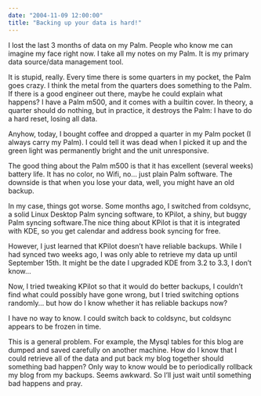 ```yaml
---
date: "2004-11-09 12:00:00"
title: "Backing up your data is hard!"
---
```




I lost the last 3 months of data on my Palm. People who know me can imagine my face right now. I take all my notes on my Palm. It is my primary data source/data management tool.

It is stupid, really. Every time there is some quarters in my pocket, the Palm goes crazy. I think the metal from the quarters does something to the Palm. If there is a good engineer out there, maybe he could explain what happens? I have a Palm m500, and it comes with a builtin cover. In theory, a quarter should do nothing, but in practice, it destroys the Palm: I have to do a hard reset, losing all data.

Anyhow, today, I bought coffee and dropped a quarter in my Palm pocket (I always carry my Palm). I could tell it was dead when I picked it up and the green light was permanently bright and the unit unresponsive.

The good thing about the Palm m500 is that it has excellent (several weeks) battery life. It has no color, no Wifi, no&hellip; just plain Palm software. The downside is that when you lose your data, well, you might have an old backup.

In my case, things got worse. Some months ago, I switched from coldsync, a solid Linux Desktop Palm syncing software, to KPilot, a shiny, but buggy Palm syncing software.The nice thing about KPilot is that it is integrated with KDE, so you get calendar and address book syncing for free. 

However, I just learned that KPilot doesn&rsquo;t have reliable backups. While I had synced two weeks ago, I was only able to retrieve my data up until September 15th. It might be the date I upgraded KDE from 3.2 to 3.3, I don&rsquo;t know&hellip; 

Now, I tried tweaking KPilot so that it would do better backups, I couldn&rsquo;t find what could possibly have gone wrong, but I tried switching options randomly&hellip; but how do I know whether it has reliable backups now? 

I have no way to know. I could switch back to coldsync, but coldsync appears to be frozen in time.

This is a general problem. For example, the Mysql tables for this blog are dumped and saved carefully on another machine. How do I know that I could retrieve all of the data and put back my blog together should something bad happen? Only way to know would be to periodically rollback my blog from my backups. Seems awkward. So I&rsquo;ll just wait until something bad happens and pray.


